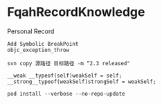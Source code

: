 # FqahRecordKnowledge
Personal Record


```
Add Symbolic BreakPoint
objc_exception_throw

```
```
svn copy 源路径 目标路径 -m “2.3 released"
```
```
__weak __typeof(self)weakSelf = self;
__strong__typeof(weakSelf)strongSelf = weakSelf;
```


```
pod install --verbose --no-repo-update
```






